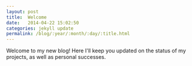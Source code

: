 ```yaml
---
layout: post
title:  Welcome
date:   2014-04-22 15:02:50
categories: jekyll update
permalink: /blog/:year/:month/:day/:title.html
---
```


Welcome to my new blog! Here I'll keep you updated on the status of my projects, as well as personal successes.